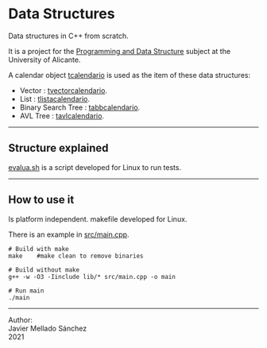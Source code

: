 # Data Structures
Data structures in C++ from scratch.

It is a project for the [Programming and Data Structure](https://cvnet.cpd.ua.es/Guia-Docente/?wlengua=en&wcodasi=34016&scaca=2020-21) subject at the University of Alicante.

A calendar object [tcalendario](include/tcalendario.h) is used as the item of these data structures:

- Vector : [tvectorcalendario](include/tvectorcalendario.h).
- List : [tlistacalendario](include/tlistacalendario.h).
- Binary Search Tree : [tabbcalendario](include/tabbcalendario.h).
- AVL Tree : [tavlcalendario](include/tavlcalendario.h).

---

## Structure explained

[evalua.sh](evalua.sh) is a script developed for Linux to run tests.

---

## How to use it
Is platform independent.
makefile developed for Linux.

There is an example in [src/main.cpp](src/main.cpp).

```
# Build with make
make    #make clean to remove binaries

# Build without make
g++ -w -O3 -Iinclude lib/* src/main.cpp -o main

# Run main
./main
```

---

Author:  
Javier Mellado Sánchez  
2021